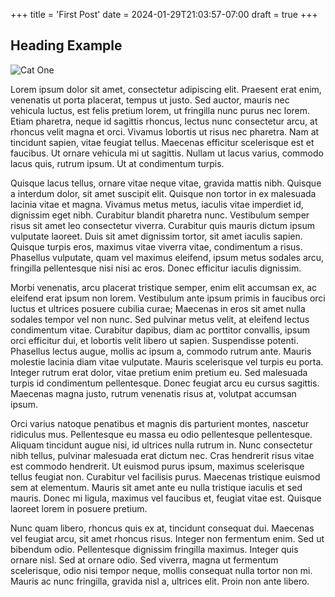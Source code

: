 +++
title = 'First Post'
date = 2024-01-29T21:03:57-07:00
draft = true
+++

## Heading Example

![Cat One](/posts/first-post/orange-cat-1.jpeg)

Lorem ipsum dolor sit amet, consectetur adipiscing elit. Praesent erat enim, venenatis ut porta placerat, tempus ut justo. Sed auctor, mauris nec vehicula luctus, est felis pretium lorem, ut fringilla nunc purus nec lorem. Etiam pharetra, neque id sagittis rhoncus, lectus nunc consectetur arcu, at rhoncus velit magna et orci. Vivamus lobortis ut risus nec pharetra. Nam at tincidunt sapien, vitae feugiat tellus. Maecenas efficitur scelerisque est et faucibus. Ut ornare vehicula mi ut sagittis. Nullam ut lacus varius, commodo lacus quis, rutrum ipsum. Ut at condimentum turpis.

Quisque lacus tellus, ornare vitae neque vitae, gravida mattis nibh. Quisque a interdum dolor, sit amet suscipit elit. Quisque non tortor in ex malesuada lacinia vitae et magna. Vivamus metus metus, iaculis vitae imperdiet id, dignissim eget nibh. Curabitur blandit pharetra nunc. Vestibulum semper risus sit amet leo consectetur viverra. Curabitur quis mauris dictum ipsum vulputate laoreet. Duis sit amet dignissim tortor, sit amet iaculis sapien. Quisque turpis eros, maximus vitae viverra vitae, condimentum a risus. Phasellus vulputate, quam vel maximus eleifend, ipsum metus sodales arcu, fringilla pellentesque nisi nisi ac eros. Donec efficitur iaculis dignissim.

Morbi venenatis, arcu placerat tristique semper, enim elit accumsan ex, ac eleifend erat ipsum non lorem. Vestibulum ante ipsum primis in faucibus orci luctus et ultrices posuere cubilia curae; Maecenas in eros sit amet nulla sodales tempor vel non nunc. Sed pulvinar metus velit, at eleifend lectus condimentum vitae. Curabitur dapibus, diam ac porttitor convallis, ipsum orci efficitur dui, et lobortis velit libero ut sapien. Suspendisse potenti. Phasellus lectus augue, mollis ac ipsum a, commodo rutrum ante. Mauris molestie lacinia diam vitae vulputate. Mauris scelerisque vel turpis eu porta. Integer rutrum erat dolor, vitae pretium enim pretium eu. Sed malesuada turpis id condimentum pellentesque. Donec feugiat arcu eu cursus sagittis. Maecenas magna justo, rutrum venenatis risus at, volutpat accumsan ipsum.

Orci varius natoque penatibus et magnis dis parturient montes, nascetur ridiculus mus. Pellentesque eu massa eu odio pellentesque pellentesque. Aliquam tincidunt augue nisi, id ultrices nulla rutrum in. Nunc consectetur nibh tellus, pulvinar malesuada erat dictum nec. Cras hendrerit risus vitae est commodo hendrerit. Ut euismod purus ipsum, maximus scelerisque tellus feugiat non. Curabitur vel facilisis purus. Maecenas tristique euismod sem at elementum. Mauris sit amet ante eu nulla tristique iaculis et sed mauris. Donec mi ligula, maximus vel faucibus et, feugiat vitae est. Quisque laoreet lorem in posuere pretium.

Nunc quam libero, rhoncus quis ex at, tincidunt consequat dui. Maecenas vel feugiat arcu, sit amet rhoncus risus. Integer non fermentum enim. Sed ut bibendum odio. Pellentesque dignissim fringilla maximus. Integer quis ornare nisl. Sed at ornare odio. Sed viverra, magna ut fermentum scelerisque, odio nisi tempor neque, mollis consequat nulla tortor non mi. Mauris ac nunc fringilla, gravida nisl a, ultrices elit. Proin non ante libero.